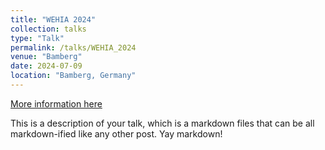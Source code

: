 ```yaml
---
title: "WEHIA 2024"
collection: talks
type: "Talk"
permalink: /talks/WEHIA_2024
venue: "Bamberg"
date: 2024-07-09
location: "Bamberg, Germany"
---
```


[More information here](http://example2.com)

This is a description of your talk, which is a markdown files that can be all markdown-ified like any other post. Yay markdown!
